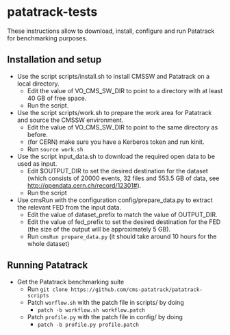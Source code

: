 # patatrack-tests
These instructions allow to download, install, configure and run Patatrack for benchmarking purposes.
## Installation and setup
* Use the script scripts/install.sh to install CMSSW and Patatrack on a local directory.
  * Edit the value of VO_CMS_SW_DIR to point to a directory with at least 40 GB of free space.
  * Run the script.
* Use the script scripts/work.sh to prepare the work area for Patatrack and source the CMSSW environment.
  * Edit the value of VO_CMS_SW_DIR to point to the same directory as before.
  * (for CERN) make sure you have a Kerberos token and run kinit.
  * Run `source work.sh`
* Use the script input_data.sh to download the required open data to be used as input.
  * Edit $OUTPUT_DIR to set the desired destination for the dataset (which consists of 20000 events, 32 files and 553.5 GB of data, see http://opendata.cern.ch/record/12301#).
  * Run the script
* Use cmsRun with the configuration config/prepare_data.py to extract the relevant FED from the input data.
  * Edit the value of dataset_prefix to match the value of OUTPUT_DIR.
  * Edit the value of fed_prefix to set the desired destination for the FED (the size of the output will be approximately 5 GB).
  * Run `cmsRun prepare_data.py` (it should take around 10 hours for the whole dataset)
## Running Patatrack
* Get the Patatrack benchmarking suite
  * Run `git clone https://github.com/cms-patatrack/patatrack-scripts`
  * Patch `worflow.sh` with the patch file in scripts/ by doing
    * `patch -b workflow.sh workflow.patch`
  * Patch `profile.py` with the patch file in config/ by doing
    * `patch -b profile.py profile.patch`
